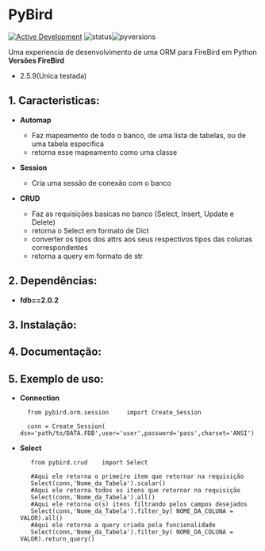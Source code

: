 # PyBird

[![Active Development](https://img.shields.io/badge/Maintenance%20Level-Actively%20Developed-brightgreen.svg)](https://gist.github.com/cheerfulstoic/d107229326a01ff0f333a1d3476e068d)
![status](https://img.shields.io/badge/status-unstable-red.svg)![pyversions](https://img.shields.io/badge/python-3.6%20%7C%203.7%20%7C%203.8%20%7C%203.9%20%7C%203.10-blue)

Uma experiencia de desenvolvimento de uma ORM para FireBird em Python
**Versões FireBird**
  - 2.5.9(Unica testada)
  

## 1. Caracteristicas:

  * **Automap**
      * Faz mapeamento de todo o banco, de uma lista de tabelas, ou de uma tabela especifica
      * retorna esse mapeamento como uma classe
      
  * **Session**
      * Cria uma sessão de conexão com o banco

  * **CRUD**
      * Faz as requisições basicas no banco (Select, Insert, Update e Delete)
      * retorna o Select em formato de Dict
      * converter os tipos dos attrs aos seus respectivos tipos das colunas correspondentes
      * retorna a query em formato de str
   

## 2. Dependências:
   - **fdb==2.0.2**

## 3. Instalação:

## 4. Documentação:

## 5. Exemplo de uso:
  - **Connection**
          
          from pybird.orm.session     import Create_Session
          
          conn = Create_Session(  dsn='path/to/DATA.FDB',user='user',password='pass',charset='ANSI') 
          
  - **Select**
         
           from pybird.crud    import Select
           
           #Aqui ele retorna o primeiro item que retornar na requisição
           Select(conn,'Nome_da_Tabela').scalar()
           #Aqui ele retorna todos os itens que retornar na requisição
           Select(conn,'Nome_da_Tabela').all()
           #Aqui ele retorna o(s) itens filtrando pelos campos desejados
           Select(conn,'Nome_da_Tabela').filter_by( NOME_DA_COLUNA = VALOR).all()
           #Aqui ele retorna a query criada pela funcionalidade
           Select(conn,'Nome_da_Tabela').filter_by( NOME_DA_COLUNA = VALOR).return_query()
        
